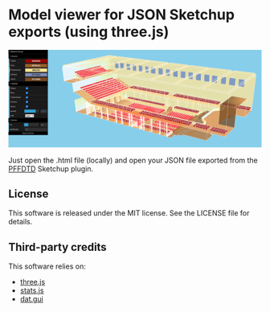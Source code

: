 <!-- SPDX-License-Identifier: MIT -->
<!-- SPDX-FileCopyrightText: 2021 Brian Hamilton -->

# Model viewer for JSON Sketchup exports (using three.js)

![PFFDTD Screenshot](./doc/screenshot.png)

Just open the .html file (locally) and open your JSON file exported from the [PFFDTD](https://github.com/bsxfun/pffdtd) Sketchup plugin.

## License

This software is released under the MIT license. See the LICENSE file for details.

## Third-party credits

This software relies on:

- [three.js](https://github.com/mrdoob/three.js/)
- [stats.js](https://github.com/mrdoob/stats.js/)
- [dat.gui](https://github.com/dataarts/dat.gui)
